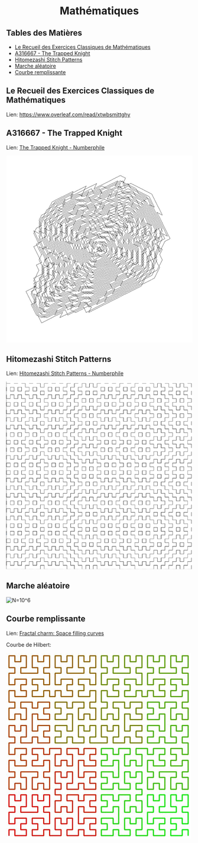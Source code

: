 <h1 style="text-align: center;">Mathématiques</h1>

## Tables des Matières

* [Le Recueil des Exercices Classiques de Mathématiques](#le-recueil-des-exercices-classiques-de-mathématiques)
* [A316667 - The Trapped Knight](#a316667---the-trapped-knight)
* [Hitomezashi Stitch Patterns](#hitomezashi-stitch-patterns)
* [Marche aléatoire](#marche-aléatoire)
* [Courbe remplissante](#courbe-remplissante)

## Le Recueil des Exercices Classiques de Mathématiques

Lien: https://www.overleaf.com/read/xtwbsmjttghy

## A316667 - The Trapped Knight

Lien:
[The Trapped Knight - Numberphile](https://www.youtube.com/watch?v=RGQe8waGJ4w)

![A316667](https://github.com/armandwayoff/maths/blob/main/A316667%20-%20The%20Trapped%20Knight/A316667.jpeg)
  
## Hitomezashi Stitch Patterns

Lien:
[Hitomezashi Stitch Patterns - Numberphile](https://www.youtube.com/watch?v=JbfhzlMk2eY)

![hitomezashi_50](https://github.com/armandwayoff/maths/blob/main/Hitomezashi%20Stitch%20Patterns/hitomezashi_50.png)

## Marche aléatoire

![N=10^6](Marche%20aléatoire/N=10^6.png)

## Courbe remplissante

Lien:
[Fractal charm: Space filling curves](https://www.youtube.com/watch?v=RU0wScIj36o)

Courbe de Hilbert:

![hilbert5](https://github.com/armandwayoff/maths/blob/main/Space%20Filling%20Curves/hilbert5.jpeg)
